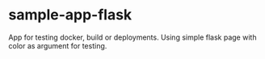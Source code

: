 # sample-app-flask
App for testing docker, build or deployments. Using simple flask page with color as argument for testing.
